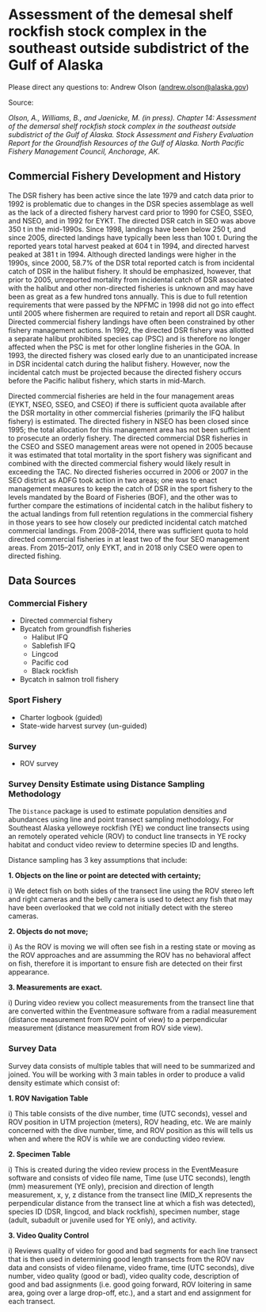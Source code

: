 # Assessment of the demesal shelf rockfish stock complex in the southeast outside subdistrict of the Gulf of Alaska

Please direct any questions to: Andrew Olson (andrew.olson@alaska.gov)

Source: 

*Olson, A., Williams, B., and Jaenicke, M. (in press). Chapter 14: Assessment of the demersal shelf rockfish stock complex in the southeast outside subdistrict of the Gulf of Alaska. Stock Assessment and Fishery Evaluation Report for the Groundfish Resources of the Gulf of Alaska. North Pacific Fishery Management Council, Anchorage, AK.*

## Commercial Fishery Development and History
The DSR fishery has been active since the late 1979 and catch data prior to 1992 is problematic due to changes in the DSR species assemblage as well as the lack of a directed fishery harvest card prior to 1990 for CSEO, SSEO, and NSEO, and in 1992 for EYKT. The directed DSR catch in SEO was above 350 t in the mid-1990s. Since 1998, landings have been below 250 t, and since 2005, directed landings have typically been less than 100 t. During the reported years total harvest peaked at 604 t in 1994, and directed harvest peaked at 381 t in 1994. Although directed landings were higher in the 1990s, since 2000, 58.7% of the DSR total reported catch is from incidental catch of DSR in the halibut fishery. It should be emphasized, however, that prior to 2005, unreported mortality from incidental catch of DSR associated with the halibut and other non-directed fisheries is unknown and may have been as great as a few hundred tons annually. This is due to full retention requirements that were passed by the NPFMC in 1998 did not go into effect until 2005 where fishermen are required to retain and report all DSR caught.  Directed commercial fishery landings have often been constrained by other fishery management actions. In 1992, the directed DSR fishery was allotted a separate halibut prohibited species cap (PSC) and is therefore no longer affected when the PSC is met for other longline fisheries in the GOA. In 1993, the directed fishery was closed early due to an unanticipated increase in DSR incidental catch during the halibut fishery. However, now the incidental catch must be projected because the directed fishery occurs before the Pacific halibut fishery, which starts in mid-March. 

Directed commercial fisheries are held in the four management areas (EYKT, NSEO, SSEO, and CSEO) if there is sufficient quota available after the DSR mortality in other commercial fisheries (primarily the IFQ halibut fishery) is estimated. The directed fishery in NSEO has been closed since 1995; the total allocation for this management area has not been sufficient to prosecute an orderly fishery. The directed commercial DSR fisheries in the CSEO and SSEO management areas were not opened in 2005 because it was estimated that total mortality in the sport fishery was significant and combined with the directed commercial fishery would likely result in exceeding the TAC. No directed fisheries occurred in 2006 or 2007 in the SEO district as ADFG took action in two areas; one was to enact management measures to keep the catch of DSR in the sport fishery to the levels mandated by the Board of Fisheries (BOF), and the other was to further compare the estimations of incidental catch in the halibut fishery to the actual landings from full retention regulations in the commercial fishery in those years to see how closely our predicted incidental catch matched commercial landings. From 2008–2014, there was sufficient quota to hold directed commercial fisheries in at least two of the four SEO management areas. From 2015–2017, only EYKT, and in 2018 only CSEO were open to directed fishing. 

## Data Sources

### Commercial Fishery
* Directed commercial fishery
* Bycatch from groundfish fisheries
  + Halibut IFQ
  + Sablefish IFQ
  + Lingcod 
  + Pacific cod
  + Black rockfish 
* Bycatch in salmon troll fishery

### Sport Fishery
* Charter logbook (guided)
* State-wide harvest survey (un-guided)

### Survey
* ROV survey

### Survey Density Estimate using Distance Sampling Methodology
The `Distance` package is used to estimate population densities and abundances using line and point transect sampling methodology. For Southeast Alaska yelloweye rockfish (YE) we conduct line transects using an remotely operated vehicle (ROV) to conduct line transects in YE rocky habitat and conduct video review to determine species ID and lengths.

Distance sampling has 3 key assumptions that include:

**1. Objects on the line or point are detected with certainty;**
  
  i) We detect fish on both sides of the transect line using the ROV stereo left and right cameras and the belly camera is used to detect any fish that may have been overlooked that we cold not initially detect with the stereo cameras.  

**2. Objects do not move;**

  i) As the ROV is moving we will often see fish in a resting state or moving as the ROV approaches and are assumming the ROV has no behavioral affect on fish, therefore it is important to ensure fish are detected on their first appearance.  

**3. Measurements are exact.**

  i) During video review you collect measurements from the transect line that are converted within the Eventmeasure software from a radial measurement (distance measurement from ROV point of view) to a perpendicular measurement (distance measurement from ROV side view).
  
### Survey Data
Survey data consists of multiple tables that will need to be summarized and joined.  You will be working with 3 main tables in order to produce a valid density estimate which consist of:

**1. ROV Navigation Table**
    
  i) This table consists of the dive number, time (UTC seconds), vessel and ROV position in UTM projection (meters), ROV heading, etc.  We are mainly concerned with the dive number, time, and ROV position as this will tells us when and where the ROV is while we are conducting video review.  
    
**2. Specimen Table**

  i) This is created during the video review process in the EventMeasure software and consists of video file name, Time (use UTC seconds), length (mm) measurement (YE only), precision and direction of length measurement, x, y, z distance from the transect line (MID_X represents the perpendicular distance from the transect line at which a fish was detected), species ID (DSR, lingcod, and black rockfish), specimen number, stage (adult, subadult or juvenile used for YE only), and activity.

**3. Video Quality Control**

  i) Reviews quality of video for good and bad segments for each line transect that is then used in determining good length transects from the ROV nav data and consists of video filename, video frame, time (UTC seconds), dive number, video quality (good or bad), video quality code, description of good and bad assignments (i.e. good going forward, ROV loitering in same area, going over a large drop-off, etc.), and a start and end assignment for each transect. 
  




